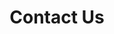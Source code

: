 ---
title: "Contact Us"
page_title: ""
subtitle: ""
# meta description
description: "Contact Us"
draft: false
layout: "contact"
---